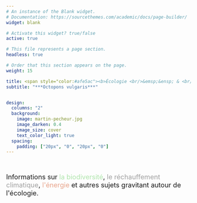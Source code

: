 ```yaml
---
# An instance of the Blank widget.
# Documentation: https://sourcethemes.com/academic/docs/page-builder/
widget: blank

# Activate this widget? true/false
active: true

# This file represents a page section.
headless: true

# Order that this section appears on the page.
weight: 15

title: <span style="color:#afe5ac"><b>Écologie <br/>&emsp;&ensp; & <br/> Entropie<b/></span>
subtitle: "***Octopons vulgaris***"


design:
  columns: "2"
  background:
    image: martin-pecheur.jpg
    image_darken: 0.4
    image_size: cover 
    text_color_light: true
  spacing:
    padding: ["20px", "0", "20px", "0"]
---
```



<br/>


<p style="font-size:130%;">Informations sur <span style="color:#afe5ac">la biodiversité</span>, <span style="color:#a0a0a0">le réchauffement climatique</span>, <span style="color:#e8a48b">l'énergie</span> et autres sujets gravitant autour de l'écologie.</p>


